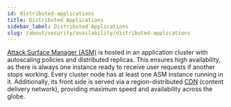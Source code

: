 ```yaml
---
id: distributed-applications
title: Distributed Applications
sidebar_label: Distributed Applications
slug: /about/security/availability/distributed-applications
---
```


[Attack Surface Manager (ASM)](https://app.fluidattacks.com/)
is hosted in an application cluster
with autoscaling policies
and distributed replicas.
This ensures high availability,
as there is always one instance
ready to receive user requests
if another stops working.
Every cluster node has at least one ASM instance running in it.
Additionally,
its front side is served via a region-distributed
[CDN](https://en.wikipedia.org/wiki/Content_delivery_network)
(content delivery network),
providing maximum speed
and availability across the globe.
